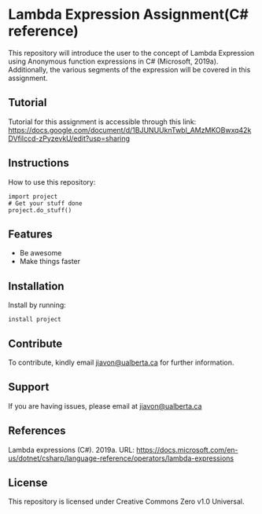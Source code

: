 Lambda Expression Assignment(C# reference)
========
This repository will introduce the user to the concept of Lambda Expression using Anonymous function expressions in C# (Microsoft, 2019a).
Additionally, the various segments of the expression will be covered in this assignment. 

Tutorial
--------
Tutorial for this assignment is accessible through this link: https://docs.google.com/document/d/1BJUNUUknTwbl_AMzMKOBwxq42kDVfilccd-zPyzevkU/edit?usp=sharing

Instructions
--------
How to use this repository:

    import project
    # Get your stuff done
    project.do_stuff()

Features
--------

- Be awesome
- Make things faster

Installation
------------

Install  by running:

    install project

Contribute
----------

To contribute, kindly email jiavon@ualberta.ca for further information. 

Support
-------

If you are having issues, please email at jiavon@ualberta.ca

References
-------

Lambda expressions (C#). 2019a. URL: https://docs.microsoft.com/en-us/dotnet/csharp/language-reference/operators/lambda-expressions

License
-------

This repository is licensed under Creative Commons Zero v1.0 Universal. 